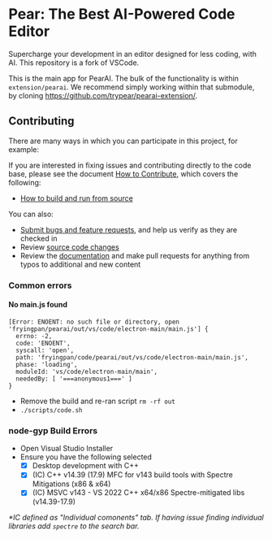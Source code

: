 # Pear: The Best AI-Powered Code Editor

Supercharge your development in an editor designed for less coding, with AI. This repository is a fork of VSCode.

This is the main app for PearAI. The bulk of the functionality is within `extension/pearai`. We recommend simply working within that submodule, by cloning https://github.com/trypear/pearai-extension/.

## Contributing

There are many ways in which you can participate in this project, for example:

If you are interested in fixing issues and contributing directly to the code base,
please see the document [How to Contribute](https://github.com/trypear/pearai/wiki/How-to-Contribute), which covers the following:
* [How to build and run from source](CONTRIBUTING.md)

You can also:
* [Submit bugs and feature requests](https://github.com/trypear/pearai/issues), and help us verify as they are checked in
* Review [source code changes](https://github.com/trypear/pearai/pulls)
* Review the [documentation](https://github.com/trypear/pearai-docs) and make pull requests for anything from typos to additional and new content

### Common errors

#### No main.js found
```
[Error: ENOENT: no such file or directory, open 'fryingpan/pearai/out/vs/code/electron-main/main.js'] {
  errno: -2,
  code: 'ENOENT',
  syscall: 'open',
  path: 'fryingpan/code/pearai/out/vs/code/electron-main/main.js',
  phase: 'loading',
  moduleId: 'vs/code/electron-main/main',
  neededBy: [ '===anonymous1===' ]
}
```
- Remove the build and re-ran script `rm -rf out`
- `./scripts/code.sh`

### node-gyp Build Errors
- Open Visual Studio Installer
- Ensure you have the following selected
  - [x] Desktop development with C++
  - [x] (IC) C++ v14.39 (17.9) MFC for v143 build tools with Spectre Mitigations (x86 & x64)
  - [x] (IC) MSVC v143 - VS 2022 C++ x64/x86 Spectre-mitigated libs (v14.39-17.9)

*\*IC defined as "Individual comonents" tab.*
*If having issue finding individual libraries add `spectre` to the search bar.*
